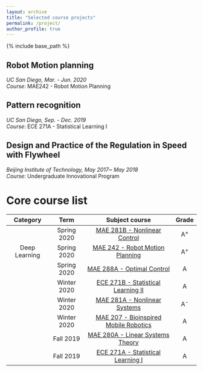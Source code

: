 ```yaml
---
layout: archive
title: "Selected course projects"
permalink: /project/
author_profile: true
---
```


{% include base_path %}

## Robot Motion planning

*UC San Diego, Mar. - Jun. 2020*  
*Course*: MAE242 - Robot Motion Planning



## Pattern recognition

*UC San Diego, Sep. - Dec. 2019*  
*Course*: ECE 271A - Statistical Learning I


## Design and Practice of the Regulation in Speed with Flywheel 

*Beijing Institute of Technology, May 2017~ May 2018*  
*Course*: Undergraduate Innovational Program

Core course list
======


| Category | Term | Subject course |  Grade |
| :----: | :----: | :----: | :----: |
|| Spring 2020 | [MAE 281B - Nonlinear Control](#) | A<sup>+ |
| Deep Learning| Spring 2020 | [MAE 242 - Robot Motion Planning](#) | A<sup>+ |
|| Spring 2020 |[MAE 288A - Optimal Control](#) | A |
|| Winter 2020 | [ECE 271B - Statistical Learning II](#) | A |
|| Winter 2020 | [MAE 281A - Nonlinear Systems](#) | A<sup>- |
|| Winter 2020 | [MAE 207 - Bioinspired Mobile Robotics](#) | A |
|| Fall 2019 | [MAE 280A - Linear Systems Theory](#) | A |
|| Fall 2019 | [ECE 271A - Statistical Learning I](#) | A |






